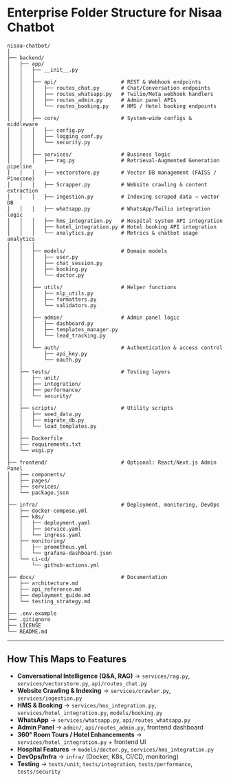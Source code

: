 # Enterprise Folder Structure for Nisaa Chatbot

```
nisaa-chatbot/
│
├── backend/
│   ├── app/
│   │   ├── __init__.py
│   │   │
│   │   ├── api/                     # REST & Webhook endpoints
│   │   │   ├── routes_chat.py       # Chat/Conversation endpoints
│   │   │   ├── routes_whatsapp.py   # Twilio/Meta webhook handlers
│   │   │   ├── routes_admin.py      # Admin panel APIs
│   │   │   └── routes_booking.py    # HMS / Hotel booking endpoints
│   │   │
│   │   ├── core/                    # System-wide configs & middleware
│   │   │   ├── config.py
│   │   │   ├── logging_conf.py
│   │   │   └── security.py
│   │   │
│   │   ├── services/                # Business logic
│   │   │   ├── rag.py               # Retrieval-Augmented Generation pipeline
│   │   │   ├── vectorstore.py       # Vector DB management (FAISS / Pinecone)
│   │   │   ├── Scrapper.py          # Website crawling & content extraction
│   │   │   ├── ingestion.py         # Indexing scraped data → vector DB
│   │   │   ├── whatsapp.py          # WhatsApp/Twilio integration logic
│   │   │   ├── hms_integration.py   # Hospital system API integration
│   │   │   ├── hotel_integration.py # Hotel booking API integration
│   │   │   └── analytics.py         # Metrics & chatbot usage analytics
│   │   │
│   │   ├── models/                  # Domain models
│   │   │   ├── user.py
│   │   │   ├── chat_session.py
│   │   │   ├── booking.py
│   │   │   └── doctor.py
│   │   │
│   │   ├── utils/                   # Helper functions
│   │   │   ├── nlp_utils.py
│   │   │   ├── formatters.py
│   │   │   └── validators.py
│   │   │
│   │   ├── admin/                   # Admin panel logic
│   │   │   ├── dashboard.py
│   │   │   ├── templates_manager.py
│   │   │   └── lead_tracking.py
│   │   │
│   │   └── auth/                    # Authentication & access control
│   │       ├── api_key.py
│   │       └── oauth.py
│   │
│   ├── tests/                       # Testing layers
│   │   ├── unit/
│   │   ├── integration/
│   │   ├── performance/
│   │   └── security/
│   │
│   ├── scripts/                     # Utility scripts
│   │   ├── seed_data.py
│   │   ├── migrate_db.py
│   │   └── load_templates.py
│   │
│   ├── Dockerfile
│   ├── requirements.txt
│   └── wsgi.py
│
├── frontend/                        # Optional: React/Next.js Admin Panel
│   ├── components/
│   ├── pages/
│   ├── services/
│   └── package.json
│
├── infra/                           # Deployment, monitoring, DevOps
│   ├── docker-compose.yml
│   ├── k8s/
│   │   ├── deployment.yaml
│   │   ├── service.yaml
│   │   └── ingress.yaml
│   ├── monitoring/
│   │   ├── prometheus.yml
│   │   └── grafana-dashboard.json
│   └── ci-cd/
│       └── github-actions.yml
│
├── docs/                            # Documentation
│   ├── architecture.md
│   ├── api_reference.md
│   ├── deployment_guide.md
│   └── testing_strategy.md
│
├── .env.example
├── .gitignore
├── LICENSE
└── README.md
```

---

## How This Maps to Features

* **Conversational Intelligence (Q\&A, RAG)** → `services/rag.py`, `services/vectorstore.py`, `api/routes_chat.py`
* **Website Crawling & Indexing** → `services/crawler.py`, `services/ingestion.py`
* **HMS & Booking** → `services/hms_integration.py`, `services/hotel_integration.py`, `models/booking.py`
* **WhatsApp** → `services/whatsapp.py`, `api/routes_whatsapp.py`
* **Admin Panel** → `admin/`, `api/routes_admin.py`, frontend dashboard
* **360° Room Tours / Hotel Enhancements** → `services/hotel_integration.py` + frontend UI
* **Hospital Features** → `models/doctor.py`, `services/hms_integration.py`
* **DevOps/Infra** → `infra/` (Docker, K8s, CI/CD, monitoring)
* **Testing** → `tests/unit`, `tests/integration`, `tests/performance`, `tests/security`

